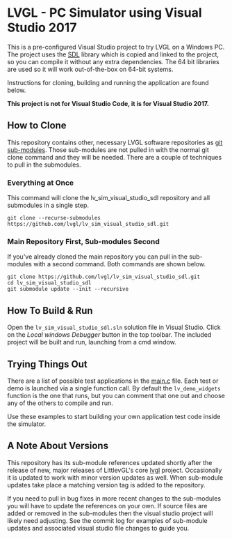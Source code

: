 # LVGL - PC Simulator using Visual Studio 2017

This is a pre-configured Visual Studio project to try LVGL on a Windows PC. The project uses the [SDL](https://www.libsdl.org/) library which is copied and linked to the project, so you can compile it without any extra dependencies. The 64 bit libraries are used so it will work out-of-the-box on 64-bit systems.

Instructions for cloning, building and running the application are found below.

**This project is not for Visual Studio Code, it is for Visual Studio 2017.**

## How to Clone

This repository contains other, necessary LVGL software repositories as [git sub-modules](https://git-scm.com/book/en/v2/Git-Tools-Submodules).  Those sub-modules are not pulled in with the normal git clone command and they will be needed.  There are a couple of techniques to pull in the submodules.

### Everything at Once

This command will clone the lv_sim_visual_studio_sdl repository and all submodules in a single step.

```
git clone --recurse-submodules https://github.com/lvgl/lv_sim_visual_studio_sdl.git
```

### Main Repository First, Sub-modules Second

If you've already cloned the main repository you can pull in the sub-modules with a second command.  Both commands are shown below.

```
git clone https://github.com/lvgl/lv_sim_visual_studio_sdl.git
cd lv_sim_visual_studio_sdl
git submodule update --init --recursive
```

## How To Build & Run

Open the `lv_sim_visual_studio_sdl.sln` solution file in Visual Studio. Click on the _Local windows Debugger_ button in the top toolbar.  The included project will be built and run, launching from a cmd window.

## Trying Things Out

There are a list of possible test applications in the [main.c](visual_studio_2017_sdl/main.c) file.  Each test or demo is launched via a single function call.  By default the `lv_demo_widgets` function is the one that runs, but you can comment that one out and choose any of the others to compile and run.

Use these examples to start building your own application test code inside the simulator.

## A Note About Versions

This repository has its sub-module references updated shortly after the release of new, major releases of LittlevGL's core [lvgl](https://github.com/lvgl/lvgl) project.  Occasionally it is updated to work with minor version updates as well.  When sub-module updates take place a matching version tag is added to the repository.

If you need to pull in bug fixes in more recent changes to the sub-modules you will have to update the references on your own.  If source files are added or removed in the sub-modules then the visual studio project will likely need adjusting.  See the commit log for examples of sub-module updates and associated visual studio file changes to guide you.
